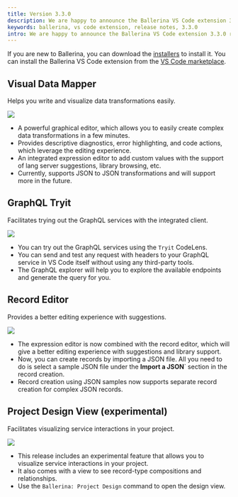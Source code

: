 ```yaml
---
title: Version 3.3.0
description: We are happy to announce the Ballerina VS Code extension 3.3.0 release, which has some exciting new features. Following are the highlights of this release.
keywords: ballerina, vs code extension, release notes, 3.3.0
intro: We are happy to announce the Ballerina VS Code extension 3.3.0 release, which has some exciting new features. Following are the highlights of this release.
--- 
```


If you are new to Ballerina, you can download the [installers](https://ballerina.io/downloads/) to install it. You can install the Ballerina VS Code extension from the [VS Code marketplace](https://marketplace.visualstudio.com/items?itemName=WSO2.ballerina).

## Visual Data Mapper

Helps you write and visualize data transformations easily.

<img src="/learn/images/vs-code-extension/release-notes/v-3.3.0/data-mapper.gif" class="cInlineImage-full"/>

- A powerful graphical editor, which allows you to easily create complex data transformations in a few minutes.
- Provides descriptive diagnostics, error highlighting, and code actions, which leverage the editing experience.
- An integrated expression editor to add custom values with the support of lang server suggestions, library browsing, etc.
- Currently, supports JSON to JSON transformations and will support more in the future.

## GraphQL Tryit

Facilitates trying out the GraphQL services with the integrated client.

<img src="/learn/images/vs-code-extension/release-notes/v-3.3.0/graphql-tryit.gif" class="cInlineImage-full"/>

- You can try out the GraphQL services using the `Tryit` CodeLens.
- You can send and test any request with headers to your GraphQL service in VS Code itself without using any third-party tools.
- The GraphQL explorer will help you to explore the available endpoints and generate the query for you.

## Record Editor

Provides a better editing experience with suggestions. 

<img src="/learn/images/vs-code-extension/release-notes/v-3.3.0/record-editor.gif" class="cInlineImage-full"/>

- The expression editor is now combined with the record editor, which will give a better editing experience with suggestions and library support.
- Now, you can create records by importing a JSON file. All you need to do is select a sample JSON file under the **Import a JSON**` section in the record creation.
- Record creation using JSON samples now supports separate record creation for complex JSON records. 

## Project Design View (experimental)

Facilitates visualizing service interactions in your project.

<img src="/learn/images/vs-code-extension/release-notes/v-3.3.0/design-view.gif" class="cInlineImage-full"/>

- This release includes an experimental feature that allows you to visualize service interactions in your project.
- It also comes with a view to see record-type compositions and relationships.
- Use the `Ballerina: Project Design` command to open the design view.
